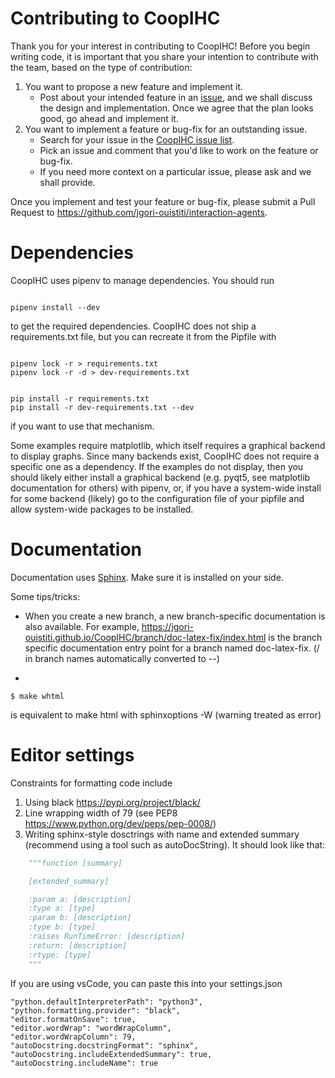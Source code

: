 # Contributing to CoopIHC

Thank you for your interest in contributing to CoopIHC! Before you begin writing code, it is important
that you share your intention to contribute with the team, based on the type of contribution:

1. You want to propose a new feature and implement it.
   - Post about your intended feature in an [issue](https://github.com/jgori-ouistiti/interaction-agents/issues),
     and we shall discuss the design and implementation. Once we agree that the plan looks good,
     go ahead and implement it.
2. You want to implement a feature or bug-fix for an outstanding issue.
   - Search for your issue in the [CoopIHC issue list](https://github.com/jgori-ouistiti/interaction-agents/issues).
   - Pick an issue and comment that you'd like to work on the feature or bug-fix.
   - If you need more context on a particular issue, please ask and we shall provide.

Once you implement and test your feature or bug-fix, please submit a Pull Request to
https://github.com/jgori-ouistiti/interaction-agents.


# Dependencies 

CoopIHC uses pipenv to manage dependencies. You should run 

```Shell

pipenv install --dev

```
to get the required dependencies.
CoopIHC does not ship a requirements.txt file, but you can recreate it from the Pipfile with

```Shell

pipenv lock -r > requirements.txt
pipenv lock -r -d > dev-requirements.txt


pip install -r requirements.txt
pip install -r dev-requirements.txt --dev
```

if you want to use that mechanism.


Some examples require matplotlib, which itself requires a graphical backend to display graphs. Since many backends exist, CoopIHC does not require a specific one as a dependency. If the examples do not display, then you should likely either install a graphical backend (e.g. pyqt5, see matplotlib documentation for others) with pipenv, or, if you have a system-wide install for some backend (likely) go to the configuration file of your pipfile and allow system-wide packages to be installed.

# Documentation

Documentation uses [Sphinx](https://www.sphinx-doc.org/en/master/). Make sure it is installed on your side. 

Some tips/tricks:

* When you create a new branch, a new branch-specific documentation is also available. For example, https://jgori-ouistiti.github.io/CoopIHC/branch/doc-latex-fix/index.html is the branch specific documentation entry point for a branch named doc-latex-fix. (/ in branch names automatically converted to --)


* 
```shell 
$ make whtml
``` 

is equivalent to make html with sphinxoptions -W (warning treated as error)


# Editor settings

Constraints for formatting code include 
1. Using black https://pypi.org/project/black/
2. Line wrapping width of 79 (see PEP8 https://www.python.org/dev/peps/pep-0008/)
3. Writing sphinx-style dosctrings with name and extended summary (recommend using a tool such as autoDocString). It should look like that:

```Python
	"""function [summary]

	[extended_summary]

	:param a: [description]
	:type a: [type]
	:param b: [description]
	:type b: [type]
	:raises RunTimeError: [description]
	:return: [description]
	:rtype: [type]
	"""
```
   

If you are using vsCode, you can paste this into your settings.json 

    "python.defaultInterpreterPath": "python3",
    "python.formatting.provider": "black",
    "editor.formatOnSave": true,
    "editor.wordWrap": "wordWrapColumn",
    "editor.wordWrapColumn": 79,
    "autoDocstring.docstringFormat": "sphinx",
    "autoDocstring.includeExtendedSummary": true,
    "autoDocstring.includeName": true


